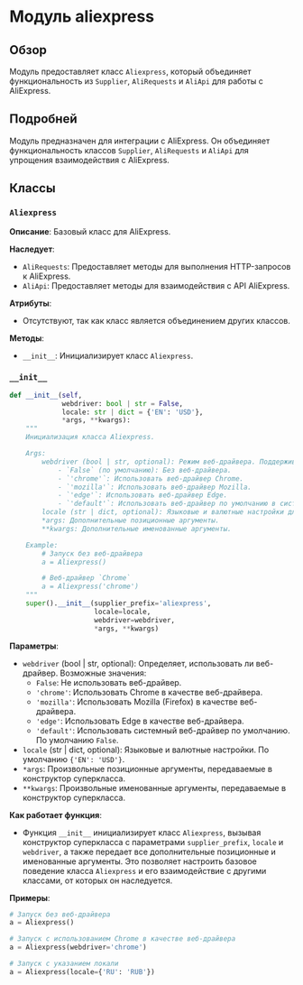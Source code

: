 # Модуль aliexpress

## Обзор

Модуль предоставляет класс `Aliexpress`, который объединяет функциональность из `Supplier`, `AliRequests` и `AliApi` для работы с AliExpress.

## Подробней

Модуль предназначен для интеграции с AliExpress. Он объединяет функциональность классов `Supplier`, `AliRequests` и `AliApi` для упрощения взаимодействия с AliExpress.

## Классы

### `Aliexpress`

**Описание**: Базовый класс для AliExpress.

**Наследует**:
- `AliRequests`: Предоставляет методы для выполнения HTTP-запросов к AliExpress.
- `AliApi`: Предоставляет методы для взаимодействия с API AliExpress.

**Атрибуты**:
- Отсутствуют, так как класс является объединением других классов.

**Методы**:
- `__init__`: Инициализирует класс `Aliexpress`.

### `__init__`

```python
def __init__(self, 
             webdriver: bool | str = False, 
             locale: str | dict = {'EN': 'USD'},
             *args, **kwargs):
    """
    Инициализация класса Aliexpress.

    Args:
        webdriver (bool | str, optional): Режим веб-драйвера. Поддерживаемые значения:
            - `False` (по умолчанию): Без веб-драйвера.
            - `'chrome'`: Использовать веб-драйвер Chrome.
            - `'mozilla'`: Использовать веб-драйвер Mozilla.
            - `'edge'`: Использовать веб-драйвер Edge.
            - `'default'`: Использовать веб-драйвер по умолчанию в системе.
        locale (str | dict, optional): Языковые и валютные настройки для скрипта. По умолчанию `{'EN': 'USD'}`.
        *args: Дополнительные позиционные аргументы.
        **kwargs: Дополнительные именованные аргументы.

    Example:
        # Запуск без веб-драйвера
        a = Aliexpress()

        # Веб-драйвер `Chrome`
        a = Aliexpress('chrome')
    """
    super().__init__(supplier_prefix='aliexpress', 
                     locale=locale, 
                     webdriver=webdriver, 
                     *args, **kwargs)
```

**Параметры**:
- `webdriver` (bool | str, optional): Определяет, использовать ли веб-драйвер. Возможные значения:
  - `False`: Не использовать веб-драйвер.
  - `'chrome'`: Использовать Chrome в качестве веб-драйвера.
  - `'mozilla'`: Использовать Mozilla (Firefox) в качестве веб-драйвера.
  - `'edge'`: Использовать Edge в качестве веб-драйвера.
  - `'default'`: Использовать системный веб-драйвер по умолчанию.
  По умолчанию `False`.
- `locale` (str | dict, optional): Языковые и валютные настройки. По умолчанию `{'EN': 'USD'}`.
- `*args`: Произвольные позиционные аргументы, передаваемые в конструктор суперкласса.
- `**kwargs`: Произвольные именованные аргументы, передаваемые в конструктор суперкласса.

**Как работает функция**:

- Функция `__init__` инициализирует класс `Aliexpress`, вызывая конструктор суперкласса с параметрами `supplier_prefix`, `locale` и `webdriver`, а также передает все дополнительные позиционные и именованные аргументы. Это позволяет настроить базовое поведение класса `Aliexpress` и его взаимодействие с другими классами, от которых он наследуется.

**Примеры**:

```python
# Запуск без веб-драйвера
a = Aliexpress()

# Запуск с использованием Chrome в качестве веб-драйвера
a = Aliexpress(webdriver='chrome')

# Запуск с указанием локали
a = Aliexpress(locale={'RU': 'RUB'})